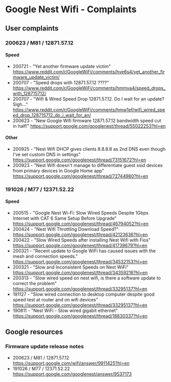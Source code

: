 # Google Nest Wifi - Complaints

## User complaints
### 200623 / M81 / 12871.57.12
#### Speed
* 200721 - "Yet another firmware update victim"
https://www.reddit.com/r/GoogleWiFi/comments/hve6s4/yet_another_firmware_update_victim/
* 200707 - "Speed drops with 12871.57.12 ????"
https://www.reddit.com/r/GoogleWiFi/comments/hmmva4/speed_drops_with_128715712/
* 200707 - "Wifi & Wired Speed Drop 12871.57.12. Do I wait for an update? Sigh..."
https://www.reddit.com/r/GoogleWiFi/comments/hmw1ef/wifi_wired_speed_drop_128715712_do_i_wait_for_an/
* 200623 - "New Google Wifi firmware 12871.57.12 bandwidth speed cut in half!"
https://support.google.com/googlenest/thread/55022253?hl=en
#### Other
* 200925 - "Nest Wifi DHCP gives clients 8.8.8.8 as 2nd DNS even though I've set custom DNS in settings"
https://support.google.com/googlenest/thread/73151672?hl=en
* 200923 - "Nest Wifi doesn't manage to differentiate guest ssid devices from primary devices in Google Home app"
https://support.google.com/googlenest/thread/72744980?hl=en


### 191026 / M77 / 12371.52.22
#### Speed
* 200515 - "Google Nest Wi-Fi: Slow Wired Speeds Despite 1Gbps Internet with CAT 6 Same Setup Before Upgrade"
https://support.google.com/googlenest/thread/46794052?hl=en
* 200424 - "Nest Wifi Throttling Download Speed?"
https://support.google.com/googlenest/thread/42123636?hl=en
* 200422 - "Slow Wired Speeds after installing Nest Wifi with Fios"
https://support.google.com/googlenest/thread/41739679?hl=en
* 200321 - "Recent update to Google WiFi has caused issues with the mesh and connection speeds."
https://support.google.com/googlenest/thread/34532153?hl=en
* 200321 - "Slow and Inconsistent Speeds on Nest WiFi"
https://support.google.com/googlenest/thread/34359216?hl=en
* 200313 - "Slow wired speed on nest wifi, is there a software update to correct the problem"
https://support.google.com/googlenest/thread/33295137?hl=en
* 191127 - "Slow wired connection to desktop computer despite good speed test at router and on wifi devices"
https://support.google.com/googlenest/thread/33295137?hl=en
* 190811 - "Nest WiFi - Slow wired gigabit ethernet"
https://support.google.com/googlenest/thread/18830337?hl=en


## Google resources
### Firmware update release notes
* 200623 / M81 / 12871.57.12
https://support.google.com/wifi/answer/9911425?hl=en
* 191026 / M77 / 12371.52.22
https://support.google.com/googlenest/answer/9537173